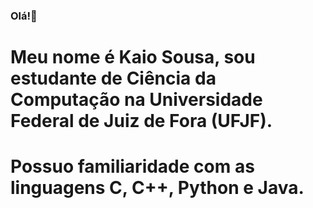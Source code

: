 ### Olá!👋

<!--
**kaioOS/kaioOS** is a ✨ _special_ ✨ repository because its `README.md` (this file) appears on your GitHub profile.

Here are some ideas to get you started:

- 🔭 I’m currently working on ...
- 🌱 I’m currently learning ...
- 👯 I’m looking to collaborate on ...
- 🤔 I’m looking for help with ...
- 💬 Ask me about ...
- 📫 How to reach me: ...
- 😄 Pronouns: ...
- ⚡ Fun fact: ...
-->
# Meu nome é Kaio Sousa, sou estudante de Ciência da Computação na Universidade Federal de Juiz de Fora (UFJF).
# Possuo familiaridade com as linguagens C, C++, Python e Java.
